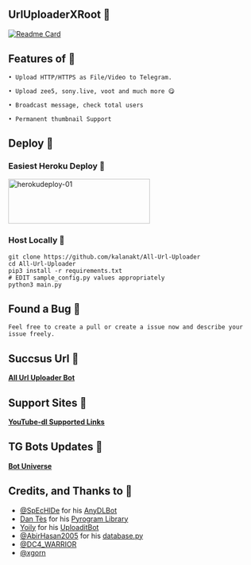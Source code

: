 ## UrlUploaderXRoot 🤖

[![Readme Card](https://github-readme-stats.vercel.app/api/pin/?username=kalanakt&repo=All-Url-Uploader&theme=tokyonight)](https://github.com/kalanakt/All-Url-Uploader&bg_color=#24292F)

## Features of 🤖

```
• Upload HTTP/HTTPS as File/Video to Telegram.

• Upload zee5, sony.live, voot and much more 😋

• Broadcast message, check total users

• Permanent thumbnail Support
```

## Deploy 🚀

### Easiest Heroku Deploy 🤭

<p align="">
    <a href="https://heroku.com/deploy?template=https://github.com/DrugLordHeisenberg/newuplbot">
    <img src="https://github.com/nikhileashy/justfor_testing/blob/main/herokudeploy-01-cropped.svg" alt="herokudeploy-01" border="0" height="90" width="285"></a>
</p>

### Host Locally 🤕

```shell
git clone https://github.com/kalanakt/All-Url-Uploader
cd All-Url-Uploader
pip3 install -r requirements.txt
# EDIT sample_config.py values appropriately
python3 main.py
```
## Found a Bug 🐛

```Feel free to create a pull or create a issue now and describe your issue freely.```

## Succsus Url 🤖
   **[All Url Uploader Bot](https://t.me/All_Url_Uploader_Bot)**


## Support Sites 🐙
   **[YouTube-dl Supported Links](https://ytdl-org.github.io/youtube-dl/supportedsites.html)**

## TG Bots Updates 🦄
   **[Bot Universe](https://t.me/TMWAD)**

## Credits, and Thanks to 👀

- [@SpEcHlDe](https://t.me/ThankTelegram) for his [AnyDLBot](https://telegram.dog/AnyDLBot)
- [Dan Tès](https://t.me/haskell) for his [Pyrogram Library](https://github.com/pyrogram/pyrogram)
- [Yoily](https://t.me/YoilyL) for his [UploaditBot](https://telegram.dog/UploaditBot)
- [@AbirHasan2005](https://t.me/AbirHasan2005) for his [database.py](https://github.com/AbirHasan2005/VideoCompress/blob/main/bot/database/database.py)
- [@DC4_WARRIOR](https://t.me/Space_X_bots)
- [@xgorn](https://t.me/xgorn)

